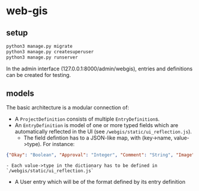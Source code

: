 # web-gis

## setup

```sh
python3 manage.py migrate
python3 manage.py createsuperuser
python3 manage.py runserver
```

In the admin interface (127.0.0.1:8000/admin/webgis), entries and definitions can be created for testing.

## models

The basic architecture is a modular connection of:

- A `ProjectDefinition` consists of multiple `EntryDefinition`s. 
- An `EntryDefinition` is model of one or more typed fields which are automatically reflected in the UI (see `/webgis/static/ui_reflection.js`). 
    - The field defintion has to a JSON-like map, with (key->name, value->type). For instance:
```json
{"Okay": "Boolean", "Approval": "Integer", "Comment": "String", "Image": "HTMLImageElement"}
```
    - Each value->type in the dictionary has to be defined in `/webgis/static/ui_reflection.js`
- A User entry which will be of the format defined by its entry definition